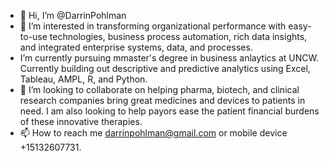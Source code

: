 - 👋 Hi, I’m @DarrinPohlman
- 👀 I’m interested in transforming organizational performance with easy-to-use technologies, business process automation, rich data insights, and integrated enterprise systems, data, and processes.
- I’m currently pursuing mmaster's degree in business anlaytics at UNCW.  Currently building out descriptive and predictive analytics using Excel, Tableau, AMPL, R, and Python.
- 💞️ I’m looking to collaborate on helping pharma, biotech, and clinical research companies bring great medicines and devices to patients in need.  I am also looking to help payors ease the patient financial burdens of these innovative therapies.
- 📫 How to reach me darrinpohlman@gmail.com or mobile device +15132607731.

<!---
DarrinPohlman/DarrinPohlman is a ✨ special ✨ repository because its `README.md` (this file) appears on your GitHub profile.
You can click the Preview link to take a look at your changes.
--->
